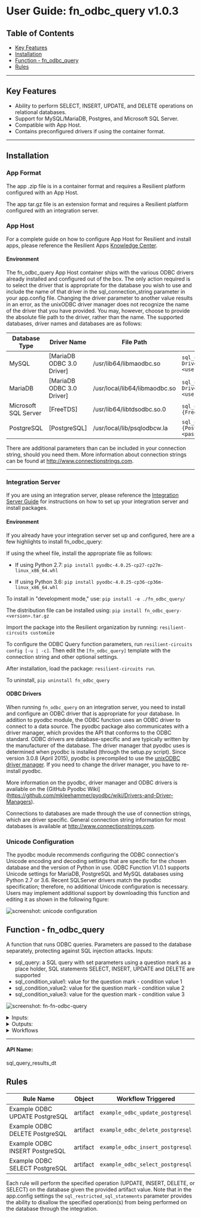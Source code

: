 <!--
  This User README.md is generated by running:
  "resilient-sdk docgen -p fn_odbc_query --user-guide"

  It is best edited using a Text Editor with a Markdown Previewer. VS Code
  is a good example. Checkout https://guides.github.com/features/mastering-markdown/
  for tips on writing with Markdown

  If you make manual edits and run docgen again, a .bak file will be created

  Store any screenshots in the "doc/screenshots" directory and reference them like:
  ![screenshot: screenshot_1](./screenshots/screenshot_1.png)
-->

# **User Guide:** fn_odbc_query v1.0.3

## Table of Contents
- [Key Features](#key-features)
- [Installation](#installation)
- [Function - fn_odbc_query](#function---fn-odbc-query)
- [Rules](#rules)

---

## Key Features
<!--
  List the Key Features of the Integration
-->
* Ability to perform SELECT, INSERT, UPDATE, and DELETE operations on relational databases.
* Support for MySQL/MariaDB, Postgres, and Microsoft SQL Server.
* Compatible with App Host.
* Contains preconfigured drivers if using the container format.
---

## Installation

### App Format

The app .zip file is in a container format and requires a Resilient platform configured with an App Host. 

The app tar.gz file is an extension format and requires a Resilient platform configured with an integration server.

### App Host
For a complete guide on how to configure App Host for Resilient and install apps, please reference the
Resilient Apps [Knowledge Center](https://www.ibm.com/support/knowledgecenter/SSBRUQ).

#### Environment
The fn_odbc_query App Host container ships with the various ODBC drivers already installed and configured out of the box. 
The only action required is to select the driver that is appropriate for the database you wish to use and include the name 
of that driver in the sql_connection_string parameter in your app.config file. 
Changing the driver parameter to another value results in an error, as the unixODBC driver manager does not recognize 
the name of the driver that you have provided. You may, however, choose to provide the absolute file path to the driver, 
rather than the name. The supported databases, driver names and databases are as follows:

| Database Type | Driver Name | File Path | Example Connection String |
| ------------- | ----------- | --------- | ------------------------- |
| MySQL | [MariaDB ODBC 3.0 Driver] | /usr/lib64/libmaodbc.so |  `sql_connection_string=Driver={MariaDB ODBC 3.0 Driver};Server=domain.example;Port=3306;sql_dialect=MariaDBDialect;DB=resilient;Uid=<user>;Pwd=<password>;` |
| MariaDB | [MariaDB ODBC 3.0 Driver] | /usr/local/lib64/libmaodbc.so |  `sql_connection_string=Driver={MariaDB ODBC 3.0 Driver};Server=domain.example;Port=3306;sql_dialect=MariaDBDialect;DB=resilient;Uid=<user>;Pwd=<password>;` |
| Microsoft SQL Server | [FreeTDS] | /usr/lib64/libtdsodbc.so.0 |  `sql_connection_string=Driver={FreeTDS};Server=domain.example;Port=1433;Database=master;Uid=SA;Pwd=<password>` |
| PostgreSQL | [PostgreSQL] | /usr/local/lib/psqlodbcw.la |  `sql_connection_string=Driver={PostgreSQL};Server=host.docker.internal;Port=5432;Database=postgres;Uid=<user>;Pwd=<password>` |

There are additional parameters than can be included in your connection string, should you need them.
More information about connection strings can be found at http://www.connectionstrings.com.

---

### Integration Server
If you are using an integration server, please reference the [Integration Server Guide](https://github.com/ibmresilient/resilient-reference/blob/master/developer_guides/Integration%20Server%20Guide.pdf)
for instructions on how to set up your integration server and install packages.

#### Environment
If you already have your integration server set up and configured, here are a few highlights to install fn_odbc_query:

If using the wheel file, install the appropriate file as follows: 

* If using Python 2.7:
    `pip install pyodbc-4.0.25-cp27-cp27m-linux_x86_64.whl`
    
* If using Python 3.6:
    `pip install pyodbc-4.0.25-cp36-cp36m-linux_x86_64.whl`

To install in "development mode," use: 
    `pip install -e ./fn_odbc_query/`
    
The distribution file can be installed using: 
    `pip install fn_odbc_query-<version>.tar.gz`
    
Import the package into the Resilient organization by running: `resilient-circuits customize`

To configure the ODBC Query function parameters, run `resilient-circuits config [-u | -c]`. 
Then edit the `[fn_odbc_query]` template with the connection string and other optional settings.

After installation, load the package: `resilient-circuits run`.

To uninstall,
    `pip uninstall fn_odbc_query`
    
#### ODBC Drivers
When running `fn_odbc_query` on an integration server, you need to install and configure an ODBC driver that is
appropriate for your database.
In addition to pyodbc module, the ODBC function uses an ODBC driver to connect to a data
source. The pyodbc package also communicates with a driver manager, which provides the API
that conforms to the ODBC standard.
ODBC drivers are database-specific and are typically written by the manufacturer of the
database.
The driver manager that pyodbc uses is determined when pyodbc is installed (through the
setup.py script). Since version 3.0.8 (April 2015), pyodbc is precompiled to use the [unixODBC
driver manager](http://www.unixodbc.org/). If you need to change the driver manager, you have to re-install pyodbc.

More information on the pyodbc, driver manager and ODBC drivers is available on the {GitHub
Pyodbc Wiki](https://github.com/mkleehammer/pyodbc/wiki/Drivers-and-Driver-Managers).

Connections to databases are made through the use of connection strings, which are driver specific. General connection string information for most databases is available at
http://www.connectionstrings.com.

### Unicode Configuration
The pyodbc module recommends configuring the ODBC connection's Unicode encoding and
decoding settings that are specific for the chosen database and the version of Python in use.
ODBC Function V1.0.1 supports Unicode settings for MariaDB, PostgreSQL and MySQL
databases using Python 2.7 or 3.6. Recent SQLServer drivers match the pyodbc specification;
therefore, no additional Unicode configuration is necessary.
Users may implement additional support by downloading this function and editing it as shown in
the following figure:

![screenshot: unicode configuration](./screenshots/unicode.png)

## Function - fn_odbc_query
A function that runs ODBC queries. Parameters are passed to the database separately, protecting against SQL injection attacks.
Inputs:
* sql_query: a SQL query with set parameters using a question mark as a place holder, SQL statements SELECT, INSERT, UPDATE and DELETE are supported
* sql_condition_value1: value for the question mark - condition value 1
* sql_condition_value2: value for the question mark - condition value 2
* sql_condition_value3: value for the question mark - condition value 3

 ![screenshot: fn-fn-odbc-query ](./screenshots/function.png)

<details><summary>Inputs:</summary>
<p>

| Name | Type | Required | Example | Tooltip |
| ---- | :--: | :------: | ------- | ------- |
| `sql_condition_value1` | `text` | No | `-` | - |
| `sql_condition_value2` | `text` | No | `-` | - |
| `sql_condition_value3` | `text` | No | `-` | - |
| `sql_query` | `textarea` | Yes | `-` | Predefined SQL statement |

</p>
</details>

<details><summary>Outputs:</summary>
<p>

```python
results = {
    # TODO: Copy and paste an example of the Function Output within this code block.
    # To view the output of a Function, run resilient-circuits in DEBUG mode and invoke the Function. 
    # The Function results will be printed in the logs: "resilient-circuits run --loglevel=DEBUG"
}
```

</p>
</details>

<details><summary>Workflows</summary>

  <details><summary>Example Pre-Process Script:</summary>
  <p>

  ```python
  inputs.sql_condition_value1 = artifact.value
  ```

  </p>
  </details>

  <details><summary>Example Post-Process Script:</summary>
  <p>

  ```python
  ##  ODBC query workflow - post processing script ##
# Example of expected results.
"""
{
  'entries': [
    {u'sql_column_1': "query_result_column_1_value, u'sql_column_2': u'query_result_column_2_value', ...},
    {u'sql_column_1': query_result_column_1_value, u'sql_column_2': u'query_result_column_2_value', ...}
    ...
  ]
}
"""
#  Globals

# This list contains Resilient data table api field names.
# Exclude fist two columns 'sql_artifact_value' and 'sql_timestamp' from this list.
# Modify this list acording to your Resilent data table fields.
RESILENT_DATATABLE_COLUMN_NAMES_LIST = [
  "sql_column_1",
  "sql_column_2",
  "sql_column_3",
  "sql_column_4",
  "sql_column_5"]
  
# Processing
from java.util import Date

if results.entries is not None:
  for entry in results.entries:
    row = incident.addRow("sql_query_results_dt")
  
    row.sql_artifact_value = artifact.value
    row.sql_timestamp = Date()
  
    for item in RESILENT_DATATABLE_COLUMN_NAMES_LIST:
      if item in entry:
        try:
          row[item] = entry[item]
        except IndexError:
          row[item] = ""
  ```

  </p>
  </details>

</details>

---

#### API Name:
sql_query_results_dt


## Rules
| Rule Name | Object | Workflow Triggered |
| --------- | ------ | ------------------ |
| Example ODBC UPDATE PostgreSQL | artifact | `example_odbc_update_postgresql` |
| Example ODBC DELETE PostgreSQL | artifact | `example_odbc_delete_postgresql` |
| Example ODBC INSERT PostgreSQL | artifact | `example_odbc_insert_postgresql` |
| Example ODBC SELECT PostgreSQL | artifact | `example_odbc_select_postgresql` |

<p>
Each rule will perform the specified operation (UPDATE, INSERT, DELETE, or SELECT) on the database
given the provided artifact value. Note that in the app.config settings the <code>sql_restricted_sql_statements</code> parameter
provides the ability to disallow the specified operation(s) from being performed on the database through the integration.
</p>

<!--
## Inform Resilient Users
  Use this section to optionally provide additional information so that Resilient playbook 
  designer can get the maximum benefit of your integration.
-->